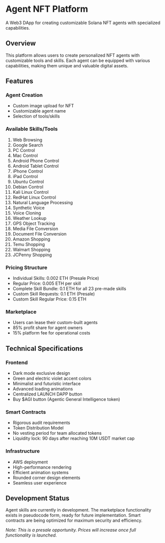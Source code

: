 # Agent NFT Platform

A Web3 DApp for creating customizable Solana NFT agents with specialized capabilities.

## Overview

This platform allows users to create personalized NFT agents with customizable tools and skills. Each agent can be equipped with various capabilities, making them unique and valuable digital assets.

## Features

### Agent Creation
- Custom image upload for NFT
- Customizable agent name
- Selection of tools/skills

### Available Skills/Tools
1. Web Browsing
2. Google Search
3. PC Control
4. Mac Control
5. Android Phone Control
6. Android Tablet Control
7. iPhone Control
8. iPad Control
9. Ubuntu Control
10. Debian Control
11. Kali Linux Control
12. RedHat Linux Control
13. Natural Language Processing
14. Synthetic Voice
15. Voice Cloning
16. Weather Lookup
17. GPS Object Tracking
18. Media File Conversion
19. Document File Conversion
20. Amazon Shopping
21. Temu Shopping
22. Walmart Shopping
23. JCPenny Shopping

### Pricing Structure
- Individual Skills: 0.002 ETH (Presale Price)
- Regular Price: 0.005 ETH per skill
- Complete Skill Bundle: 0.1 ETH for all 23 pre-made skills
- Custom Skill Requests: 0.1 ETH (Presale)
- Custom Skill Regular Price: 0.15 ETH

### Marketplace
- Users can lease their custom-built agents
- 85% profit share for agent owners
- 15% platform fee for operational costs

## Technical Specifications

### Frontend
- Dark mode exclusive design
- Green and electric violet accent colors
- Minimalist and futuristic interface
- Advanced loading animations
- Centralized LAUNCH DAPP button
- Buy $AGI button (Agentic General Intelligence token)

### Smart Contracts
- Rigorous audit requirements
- Token Distribution Model
- No vesting period for team allocated tokens
- Liquidity lock: 90 days after reaching 10M USDT market cap

### Infrastructure
- AWS deployment
- High-performance rendering
- Efficient animation systems
- Rounded corner design elements
- Seamless user experience

## Development Status

Agent skills are currently in development. The marketplace functionality exists in pseudocode form, ready for future implementation. Smart contracts are being optimized for maximum security and efficiency.

*Note: This is a presale opportunity. Prices will increase once full functionality is launched.*
